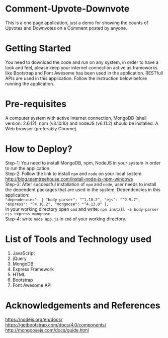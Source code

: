 # Comment-Upvote-Downvote
This is a one page application, just a demo for showing the counts of Upvotes and Downvotes on a Comment posted by anyone.
# Getting Started
You need to download the code and run on any system, in order to have a look and feel, please keep your internet connection active as frameworks like Bootstrap and Font Awesome has been used in the application. RESTfull APIs are used in this application. Follow the instruction below before running the application. 

# Pre-requisites
A computer system with active internet connection, MongoDB (shell version: 2.6.12), npm (v3.10.10) and nodeJS (v6.11.2) should be installed. A Web browser (preferably Chrome).

# How to Deploy?
Step-1: You need to install MongoDB, npm, NodeJS in your system in order to run the application. <br />
Step-2: Follow the link to install ```npm``` and ```node``` on your local system. http://blog.teamtreehouse.com/install-node-js-npm-windows <br />
Step-3: After successful installation of ```npm``` and ```node```, user needs to install the dependent packages that are used in the system. Dependencies in this application:<br /> ```"dependencies": {
    "body-parser": "^1.18.2",
    "ejs": "^2.5.7",
    "express": "^4.16.2",
    "mongoose": "^4.13.0"
  },```<br />
 In your working directory open ```cmd``` and write: ```npm install -S body-parser ejs express mongoose``` <br />
 Step-4: write ```node app.js``` in ```cmd``` of your working directory. 
 
# List of Tools and Technology used
1. JavaScript <br />
2. jQuery <br />
3. MongoDB <br />
4. Express Framework <br />
5. HTML <br />
6. Bootstrap <br />
7. Font Awesome API <br />

# Acknowledgements and References
https://nodejs.org/en/docs/ <br />
https://getbootstrap.com/docs/4.0/components/ <br />
http://mongoosejs.com/docs/guide.html <br />
